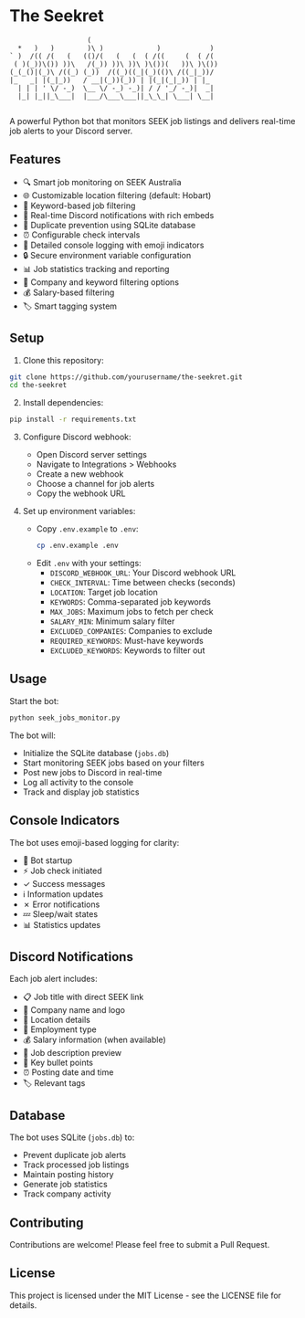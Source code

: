 # The Seekret

```
                   (                                
  *   )   )        )\ )             )            )  
` )  /(( /(   (   (()/(   (   (  ( /((     (  ( /(  
 ( )(_))\()) ))\   /(_)) ))\ ))\ )\())(   ))\ )\()) 
(_(_()|(_)\ /((_) (_))  /((_)((_|(_)(()\ /((_|_))/  
|_   _| |(_|_))   / __|(_))(_)) | |(_|(_|_)) | |_   
  | | | ' \/ -_)  \__ \/ -_) -_)| / / '_/ -_)|  _|  
  |_| |_||_\___|  |___/\___\___||_\_\_| \___| \__|  
                                                    
```

A powerful Python bot that monitors SEEK job listings and delivers real-time job alerts to your Discord server.

## Features

- 🔍 Smart job monitoring on SEEK Australia
- 🌐 Customizable location filtering (default: Hobart)
- 🎯 Keyword-based job filtering
- 📢 Real-time Discord notifications with rich embeds
- 🔄 Duplicate prevention using SQLite database
- ⏰ Configurable check intervals
- 📝 Detailed console logging with emoji indicators
- 🔒 Secure environment variable configuration
- 📊 Job statistics tracking and reporting
- 🚫 Company and keyword filtering options
- 💰 Salary-based filtering
- 🏷️ Smart tagging system

## Setup

1. Clone this repository:
```bash
git clone https://github.com/yourusername/the-seekret.git
cd the-seekret
```

2. Install dependencies:
```bash
pip install -r requirements.txt
```

3. Configure Discord webhook:
   - Open Discord server settings
   - Navigate to Integrations > Webhooks
   - Create a new webhook
   - Choose a channel for job alerts
   - Copy the webhook URL

4. Set up environment variables:
   - Copy `.env.example` to `.env`:
     ```bash
     cp .env.example .env
     ```
   - Edit `.env` with your settings:
     - `DISCORD_WEBHOOK_URL`: Your Discord webhook URL
     - `CHECK_INTERVAL`: Time between checks (seconds)
     - `LOCATION`: Target job location
     - `KEYWORDS`: Comma-separated job keywords
     - `MAX_JOBS`: Maximum jobs to fetch per check
     - `SALARY_MIN`: Minimum salary filter
     - `EXCLUDED_COMPANIES`: Companies to exclude
     - `REQUIRED_KEYWORDS`: Must-have keywords
     - `EXCLUDED_KEYWORDS`: Keywords to filter out

## Usage

Start the bot:
```bash
python seek_jobs_monitor.py
```

The bot will:
- Initialize the SQLite database (`jobs.db`)
- Start monitoring SEEK jobs based on your filters
- Post new jobs to Discord in real-time
- Log all activity to the console
- Track and display job statistics

## Console Indicators

The bot uses emoji-based logging for clarity:
- 🚀 Bot startup
- ⚡ Job check initiated
- ✓ Success messages
- ℹ Information updates
- ✗ Error notifications
- 💤 Sleep/wait states
- 📊 Statistics updates

## Discord Notifications

Each job alert includes:
- 📋 Job title with direct SEEK link
- 🏢 Company name and logo
- 📍 Location details
- 💼 Employment type
- 💰 Salary information (when available)
- 📝 Job description preview
- 🔑 Key bullet points
- ⏰ Posting date and time
- 🏷️ Relevant tags

## Database

The bot uses SQLite (`jobs.db`) to:
- Prevent duplicate job alerts
- Track processed job listings
- Maintain posting history
- Generate job statistics
- Track company activity

## Contributing

Contributions are welcome! Please feel free to submit a Pull Request.

## License

This project is licensed under the MIT License - see the LICENSE file for details. 